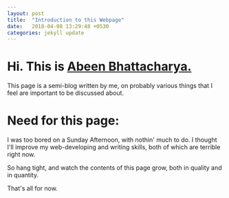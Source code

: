 ```yaml
---
layout: post
title:  "Introduction to this Webpage"
date:   2018-04-08 13:29:48 +0530
categories: jekyll update
---
```

# Hi. This is [Abeen Bhattacharya.](https://www.facebook.com/profile.php?id=100000338522650&ref=br_rs)

This page is a semi-blog written by me, on probably various things that I feel are important to be discussed about.

# Need for this page:

I was too bored on a Sunday Afternoon, with nothin' much to do. I thought I'll improve my web-developing and writing skills, both of which are terrible right now.

So hang tight, and watch the contents of this page grow, both in quality and in quantity.

That's all for now.
